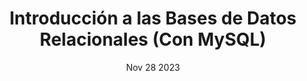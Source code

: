 ---
title: "Introducción a las Bases de Datos Relacionales (Con MySQL)"
summary: "Aprende las bases de datos relacionales (MySQL) desde cero"
date: "Nov 28 2023"
draft: false
tags:
- MySQL
- Bases de datos
---
